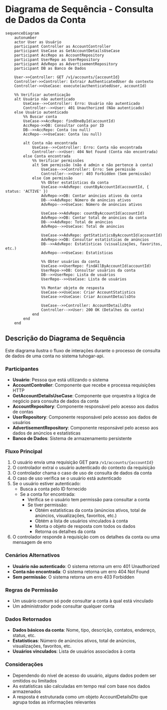 # Diagrama de Sequência - Consulta de Dados da Conta

```mermaid
sequenceDiagram
    autonumber
    actor User as Usuário
    participant Controller as AccountController
    participant UseCase as GetAccountDetailsUseCase
    participant AccRepo as AccountRepository
    participant UserRepo as UserRepository
    participant AdvRepo as AdvertisementRepository
    participant DB as Banco de Dados
    
    User->>Controller: GET /v1/accounts/{accountId}
    Controller->>Controller: Extrair AuthenticatedUser do contexto
    Controller->>UseCase: execute(authenticatedUser, accountId)
    
    %% Verificar autenticação
    alt Usuário não autenticado
        UseCase-->>Controller: Erro: Usuário não autenticado
        Controller-->>User: 401 Unauthorized (Não autenticado)
    else Usuário autenticado
        %% Buscar conta
        UseCase->>AccRepo: findOneById(accountId)
        AccRepo->>DB: Consultar conta por ID
        DB-->>AccRepo: Conta (ou null)
        AccRepo-->>UseCase: Conta (ou null)
        
        alt Conta não encontrada
            UseCase-->>Controller: Erro: Conta não encontrada
            Controller-->>User: 404 Not Found (Conta não encontrada)
        else Conta encontrada
            %% Verificar permissões
            alt Sem permissão (não é admin e não pertence à conta)
                UseCase-->>Controller: Erro: Sem permissão
                Controller-->>User: 403 Forbidden (Sem permissão)
            else Com permissão
                %% Obter estatísticas da conta
                UseCase->>AdvRepo: countByAccountId(accountId, { status: 'ACTIVE' })
                AdvRepo->>DB: Contar anúncios ativos da conta
                DB-->>AdvRepo: Número de anúncios ativos
                AdvRepo-->>UseCase: Número de anúncios ativos
                
                UseCase->>AdvRepo: countByAccountId(accountId)
                AdvRepo->>DB: Contar total de anúncios da conta
                DB-->>AdvRepo: Total de anúncios
                AdvRepo-->>UseCase: Total de anúncios
                
                UseCase->>AdvRepo: getStatisticsByAccountId(accountId)
                AdvRepo->>DB: Consultar estatísticas de anúncios
                DB-->>AdvRepo: Estatísticas (visualizações, favoritos, etc.)
                AdvRepo-->>UseCase: Estatísticas
                
                %% Obter usuários da conta
                UseCase->>UserRepo: findAllByAccountId(accountId)
                UserRepo->>DB: Consultar usuários da conta
                DB-->>UserRepo: Lista de usuários
                UserRepo-->>UseCase: Lista de usuários
                
                %% Montar objeto de resposta
                UseCase->>UseCase: Criar AccountStatistics
                UseCase->>UseCase: Criar AccountDetailsDto
                
                UseCase-->>Controller: AccountDetailsDto
                Controller-->>User: 200 OK (Detalhes da conta)
            end
        end
    end
```

## Descrição do Diagrama de Sequência

Este diagrama ilustra o fluxo de interações durante o processo de consulta de dados de uma conta no sistema tuhogar-api.

### Participantes
- **Usuário**: Pessoa que está utilizando o sistema
- **AccountController**: Componente que recebe e processa requisições HTTP
- **GetAccountDetailsUseCase**: Componente que orquestra a lógica de negócio para consulta de dados da conta
- **AccountRepository**: Componente responsável pelo acesso aos dados de contas
- **UserRepository**: Componente responsável pelo acesso aos dados de usuários
- **AdvertisementRepository**: Componente responsável pelo acesso aos dados de anúncios e estatísticas
- **Banco de Dados**: Sistema de armazenamento persistente

### Fluxo Principal
1. O usuário envia uma requisição GET para `/v1/accounts/{accountId}`
2. O controlador extrai o usuário autenticado do contexto da requisição
3. O controlador chama o caso de uso de consulta de dados da conta
4. O caso de uso verifica se o usuário está autenticado
5. Se o usuário estiver autenticado:
   - Busca a conta pelo ID fornecido
   - Se a conta for encontrada:
     - Verifica se o usuário tem permissão para consultar a conta
     - Se tiver permissão:
       - Obtém estatísticas da conta (anúncios ativos, total de anúncios, visualizações, favoritos, etc.)
       - Obtém a lista de usuários vinculados à conta
       - Monta o objeto de resposta com todos os dados
       - Retorna os detalhes da conta
6. O controlador responde à requisição com os detalhes da conta ou uma mensagem de erro

### Cenários Alternativos
- **Usuário não autenticado**: O sistema retorna um erro 401 Unauthorized
- **Conta não encontrada**: O sistema retorna um erro 404 Not Found
- **Sem permissão**: O sistema retorna um erro 403 Forbidden

### Regras de Permissão
- Um usuário comum só pode consultar a conta à qual está vinculado
- Um administrador pode consultar qualquer conta

### Dados Retornados
- **Dados básicos da conta**: Nome, tipo, descrição, contatos, endereço, status, etc.
- **Estatísticas**: Número de anúncios ativos, total de anúncios, visualizações, favoritos, etc.
- **Usuários vinculados**: Lista de usuários associados à conta

### Considerações
- Dependendo do nível de acesso do usuário, alguns dados podem ser omitidos ou limitados
- As estatísticas são calculadas em tempo real com base nos dados armazenados
- A resposta é estruturada como um objeto AccountDetailsDto que agrupa todas as informações relevantes
